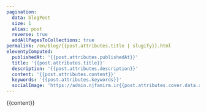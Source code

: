 ```yaml
---
pagination:
  data: blogPost
  size: 1
  alias: post
  reverse: true
  addAllPagesToCollections: true
permalink: /en/blog/{{post.attributes.title | slugify}}.html
eleventyComputed:
  publishedAt: '{{post.attributes.publishedAt}}'
  title: '{{post.attributes.title}}'
  description: '{{post.attributes.description}}'
  content: '{{post.attributes.content}}'
  keywords: '{{post.attributes.keywords}}'
  socialImage: 'https://admin.njfamirm.ir{{post.attributes.cover.data.attributes.url}}'
---
```


{{content}}

